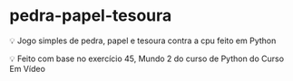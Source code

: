# pedra-papel-tesoura
💡 Jogo simples de pedra, papel e tesoura contra a cpu feito em Python

💡 Feito com base no exercício 45, Mundo 2 do curso de Python do Curso Em Vídeo
